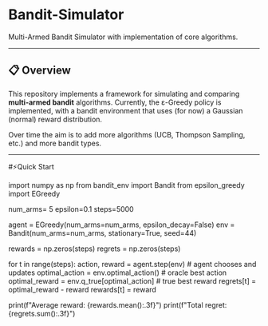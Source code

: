 # Bandit-Simulator

Multi-Armed Bandit Simulator with implementation of core algorithms.

---

## 📋 Overview

This repository implements a framework for simulating and comparing **multi-armed bandit** algorithms. Currently, the ε-Greedy policy is implemented, with a bandit environment that uses (for now) a Gaussian (normal) reward distribution.  

Over time the aim is to add more algorithms (UCB, Thompson Sampling, etc.) and more bandit types.

---
#⚡Quick Start

import numpy as np
from bandit_env import Bandit
from epsilon_greedy import EGreedy

num_arms= 5
epsilon=0.1
steps=5000

agent = EGreedy(num_arms=num_arms, epsilon_decay=False)
env = Bandit(num_arms=num_arms, stationary=True, seed=44)

rewards = np.zeros(steps)
regrets = np.zeros(steps)


for t in range(steps):
    action, reward = agent.step(env)                # agent chooses and updates
    optimal_action = env.optimal_action()           # oracle best action
    optimal_reward = env.q_true[optimal_action]     # true best reward
    regrets[t] = optimal_reward - reward
    rewards[t] = reward

print(f"Average reward: {rewards.mean():.3f}")
print(f"Total regret: {regrets.sum():.3f}")

